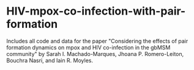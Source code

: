 # HIV-mpox-co-infection-with-pair-formation
Includes all code and data for the paper "Considering the effects of pair formation dynamics on mpox and HIV co-infection in the gbMSM community" by Sarah I. Machado-Marques, Jhoana P. Romero-Leiton, Bouchra Nasri, and Iain R. Moyles. 
